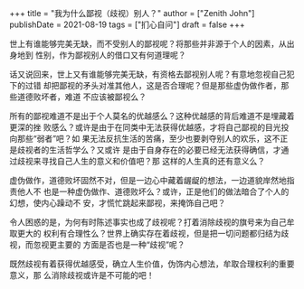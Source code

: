 +++
title = "我为什么鄙视（歧视）别人？"
author = ["Zenith John"]
publishDate = 2021-08-19
tags = ["扪心自问"]
draft = false
+++

世上有谁能够完美无缺，而不受别人的鄙视呢？将那些并非源于个人的因素，从出身地到
性别，作为鄙视别人的借口又有何道理呢？

话又说回来，世上又有谁能够完美无缺，有资格去鄙视别人呢？有意地忽视自己犯下的过错
却把鄙视的矛头对准其他人，这是否合理呢？但是那些虚伪做作者，那些道德败坏者，难道
不应该被鄙视么？

所有的鄙视难道不是出于个人莫名的优越感么？这种优越感的背后难道不是埋藏着更深的挫
败感么？或许是由于在同类中无法获得优越感，才将自己鄙视的目光投向那些“弱者”吧？如
果无法反抗生活的苦痛，至少也要剥夺别人的欢乐，这不正是歧视者的生活哲学么？又或许
是由于自身存在的必要已经无法获得确信，才通过歧视来寻找自己人生的意义和价值吧？那
这样的人生真的还有意义么？

虚伪做作，道德败坏固然不对，但是一边心中藏着龌龊的想法，一边道貌岸然地指责他人不
也是一种虚伪做作、道德败坏么？或许，正是他们的做法暗合了个人的幻想，使内心躁动不
安，才慌忙跳起来鄙视，来掩饰自己吧？

令人困惑的是，为何有时陈述事实也成了歧视呢？打着消除歧视的旗号来为自己牟取更大的
权利有合理性么？世界上确实存在着歧视，但是把一切问题都归结为歧视，而忽视更主要的
方面是否也是一种“歧视”呢？

既然歧视有着获得优越感受，确立人生价值，伪饰内心想法，牟取合理权利的重要意义，那
么消除歧视或许是不可能的吧！
